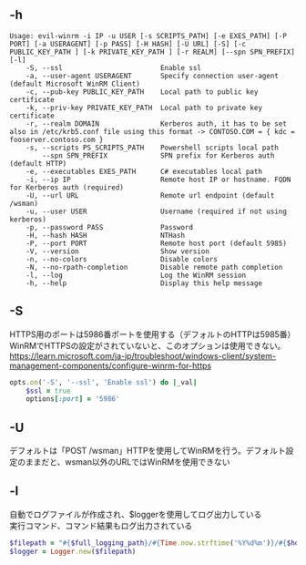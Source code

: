 ## -h
```
Usage: evil-winrm -i IP -u USER [-s SCRIPTS_PATH] [-e EXES_PATH] [-P PORT] [-a USERAGENT] [-p PASS] [-H HASH] [-U URL] [-S] [-c PUBLIC_KEY_PATH ] [-k PRIVATE_KEY_PATH ] [-r REALM] [--spn SPN_PREFIX] [-l]
    -S, --ssl                        Enable ssl
    -a, --user-agent USERAGENT       Specify connection user-agent (default Microsoft WinRM Client)
    -c, --pub-key PUBLIC_KEY_PATH    Local path to public key certificate
    -k, --priv-key PRIVATE_KEY_PATH  Local path to private key certificate
    -r, --realm DOMAIN               Kerberos auth, it has to be set also in /etc/krb5.conf file using this format -> CONTOSO.COM = { kdc = fooserver.contoso.com }
    -s, --scripts PS_SCRIPTS_PATH    Powershell scripts local path
        --spn SPN_PREFIX             SPN prefix for Kerberos auth (default HTTP)
    -e, --executables EXES_PATH      C# executables local path
    -i, --ip IP                      Remote host IP or hostname. FQDN for Kerberos auth (required)
    -U, --url URL                    Remote url endpoint (default /wsman)
    -u, --user USER                  Username (required if not using kerberos)
    -p, --password PASS              Password
    -H, --hash HASH                  NTHash
    -P, --port PORT                  Remote host port (default 5985)
    -V, --version                    Show version
    -n, --no-colors                  Disable colors
    -N, --no-rpath-completion        Disable remote path completion
    -l, --log                        Log the WinRM session
    -h, --help                       Display this help message
```


## -S
HTTPS用のポートは5986番ポートを使用する（デフォルトのHTTPは5985番）  
WinRMでHTTPSの設定がされていないと、このオプションは使用できない。  
https://learn.microsoft.com/ja-jp/troubleshoot/windows-client/system-management-components/configure-winrm-for-https
```ruby
opts.on('-S', '--ssl', 'Enable ssl') do |_val|
    $ssl = true
    options[:port] = '5986'
```

## -U
デフォルトは「POST /wsman」HTTPを使用してWinRMを行う。デフォルト設定のままだと、wsman以外のURLではWinRMを使用できない


## -l
自動でログファイルが作成され、$loggerを使用してログ出力している  
実行コマンド、コマンド結果もログ出力されている
```ruby
$filepath = "#{$full_logging_path}/#{Time.now.strftime('%Y%d%m')}/#{$host}/#{Time.now.strftime('%H%M%S')}"
$logger = Logger.new($filepath)
```
